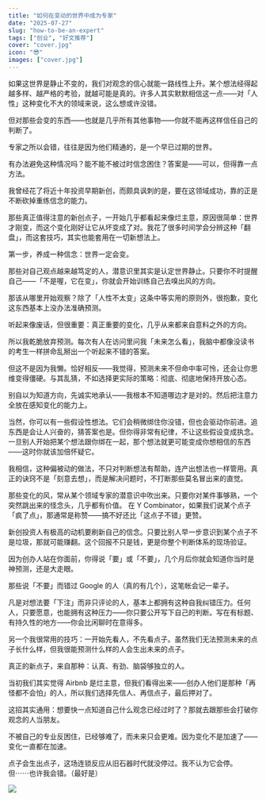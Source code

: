 ```yaml
---
title: "如何在变动的世界中成为专家"
date: "2025-07-27"
slug: "how-to-be-an-expert"
tags: ["创业", "好文推荐"]
cover: "cover.jpg"
icon: "😎"
images: ["cover.jpg"]
---
```

如果这世界是静止不变的，我们对观念的信心就能一路线性上升。某个想法经得起越多样、越严格的考验，就越可能是真的。许多人其实默默相信这一点——对「人性」这种变化不大的领域来说，这么想或许没错。



但对那些会变的东西——也就是几乎所有其他事物——你就不能再这样信任自己的判断了。



专家之所以会错，往往是因为他们精通的，是一个早已过期的世界。



有办法避免这种情况吗？能不能不被过时信念困住？答案是——可以，但得靠一点方法。



我曾经花了将近十年投资早期新创，而颇具讽刺的是，要在这领域成功，靠的正是不断砍掉重练信念的能力。



那些真正值得注意的新创点子，一开始几乎都看起来像烂主意，原因很简单：世界才刚变，而这个变化刚好让它从坏变成了对。我花了很多时间学会分辨这种「翻盘」，而这套技巧，其实也能套用在一切新想法上。



第一步，养成一种信念：世界一定会变。



那些对自己观点越来越笃定的人，潜意识里其实是认定世界静止。只要你不时提醒自己——「不是喔，它在变」，你就会开始训练自己去嗅出风的方向。



那该从哪里开始观察？除了「人性不太变」这条中等实用的原则外，很抱歉，变化这东西基本上没办法准确预测。



听起来像废话，但很重要：真正重要的变化，几乎从来都来自意料之外的方向。



所以我乾脆放弃预测。每次有人在访问里问我「未来怎么看」，我脑中都像没读书的考生一样拼命乱掰出一个听起来不错的答案。



但这不是因为我懒。恰好相反——我觉得，预测未来不但命中率可怜，还会让你思维变得僵硬。与其乱猜，不如选择更实际的策略：彻底、彻底地保持开放心态。



别自以为知道方向，先诚实地承认——我根本不知道哪边才是对的。然后把注意力全放在感知变化的能力上。



当然，你可以有一些假设性想法。它们会稍微绑住你没错，但也会驱动你前进。追东西是会让人兴奋的，猜答案也是。但你得非常有纪律，不让这些假设变成执念。
一旦别人开始把某个想法跟你绑在一起，那个想法就更可能变成你想相信的东西——这时你就该加倍怀疑它。



我相信，这种偏被动的做法，不只对判断想法有帮助，连产出想法也一样管用。真正的诀窍不是「刻意去想」，而是解决问题时，不打断那些莫名冒出来的直觉。



那些变化的风，常从某个领域专家的潜意识中吹出来。只要你对某件事够熟，一个突然跳出来的怪念头，几乎都有价值。
在 Y Combinator，如果我们说某个点子「疯了点」，那通常是称赞——搞不好还比「这点子不错」更赞。



新创投资人有极高的动机要刷新自己的信念。只要比别人早一步意识到某个点子不是垃圾，那就可能赚翻。这个回报不只是钱，更是你整个判断体系的现场验证。



因为创办人站在你面前，你得说「要」或「不要」，几个月后你就会知道你当时是神预测，还是大走眼。



那些说「不要」而错过 Google 的人（真的有几个），这笔帐会记一辈子。



凡是对想法要「下注」而非只评论的人，基本上都拥有这种自我纠错压力。任何人，只要愿意，也能拥有这种压力——你只要公开写下自己的判断。写在有标题、有持久性的地方——你会比闲聊时在意得多。



另一个我很常用的技巧：一开始先看人，不先看点子。虽然我们无法预测未来的点子长什么样，但我很能预测什么样的人会生出未来的点子。



真正的新点子，来自那种：认真、有劲、脑袋够独立的人。



当初我们其实觉得 Airbnb 是烂主意，但我们看得出来——创办人他们是那种「再怪都不会怕」的人，所以我们选择先信人、再信点子，最后押对了。



这招其实通用：想要快一点知道自己什么观念已经过时了？那就去跟那些会打破你观念的人当朋友。



不被自己的专业反困住，已经够难了，而未来只会更难。因为变化不是加速了——变化一直都在加速。



点子会生出点子，这场连锁反应从旧石器时代就没停过。我不认为它会停。
但⋯⋯也许我会错。（最好是）




![](https://prod-files-secure.s3.us-west-2.amazonaws.com/112d0858-5090-4d34-a606-b75eb8d65fd2/46476355-9cf3-4e99-9b7a-3531bc426380/1000202064.png?X-Amz-Algorithm=AWS4-HMAC-SHA256&X-Amz-Content-Sha256=UNSIGNED-PAYLOAD&X-Amz-Credential=ASIAZI2LB4664JTRY5WG%2F20251006%2Fus-west-2%2Fs3%2Faws4_request&X-Amz-Date=20251006T141334Z&X-Amz-Expires=3600&X-Amz-Security-Token=IQoJb3JpZ2luX2VjEPP%2F%2F%2F%2F%2F%2F%2F%2F%2F%2FwEaCXVzLXdlc3QtMiJHMEUCIFGtNwyMbTyH4imiZqrzCaiqdDDvPbAtdil%2FgqgiKzeXAiEAiQRUPyBpIOxWuoRsT%2F9clwdYEjpm%2B1tvNadymVnyHaEqiAQIi%2F%2F%2F%2F%2F%2F%2F%2F%2F%2F%2FARAAGgw2Mzc0MjMxODM4MDUiDF9LjgCRcyahn3A6zircA6wQEXDk8NT76zincDshwig29IejwoeDOlCiGn4sPa%2Bx%2FaPAlDd7a18j17sxAJPcx8LBGZ630v%2FoP9rgjLRPNxa0OJggJZlknbwh5e4J3e8ZCd8pgO2aRC71rpYcIbvsJoNBXIq8NegT7dBSupKFnxTyP6d6hmQwdeWgQg7kawsgUjmlIkcJ7g1eUImVgJuVI%2FJTFkGxWGjd179xGkQdKlM0wt4%2BSBZsp8iYUJzKaf6pYdV37ZAsSq017cjokswqbrkb2B5QOUIlRhBK%2BVWHH1ec3aPO0qOeXEvY0UGztVddWyU4GD3fAUNsskZGLImvSGK1yHA6Tosl5aTPce9h1nTXDD9yqfI7kUgEMnvA27tCiWFjP9oPspMbQMvReox4gzqmMGnSkiAk0G%2Fb39y5WYctUxlm6RGVvsqRyIAtnhUZK%2F2gutKbJPlfrQm5vSyV%2BrEf4CFmz8ydipYE7WIEE6wdxY754I1Tdh1z8dDbdctgA6QJ5hcz%2F8CDX64mtZtsht7U7i7kzJT9LB8hOpp3lnkEQY8xh7BYKME0HEHVMRYLFEUiEc2%2B%2FIr2nkfSQOS4rivpk%2BPoNr3Xsh0p%2BFhSDjuykLhay2FzTcP9tv9X1W1vNHZYhW53ZzEfDdEhMPKujscGOqUBEuEskKCakFoRN5Z3Ikwv9xxEvW%2FY%2B9hzbGKRyyhCiuDVCKHzxfZUDIrQlAAAqbKKZbHK6H8ugtH0qCNsn6uQaaTZyHR4bZrZr2qe0jyhwqZFY6UYHVN37%2FueYFQY1HDeh%2Bd6q1SY%2Bl9uoGc3T4pg8tqfSCoMVmbSrnjACev7YPMFIQUEN%2FHpaWbJniM6uHTAaOJa9GaoYQb%2BgmK44fuLhLaBjlpv&X-Amz-Signature=aa8022def7447117858bb4e993600bf5f66191cd219897429f04018536724a50&X-Amz-SignedHeaders=host&x-amz-checksum-mode=ENABLED&x-id=GetObject)

